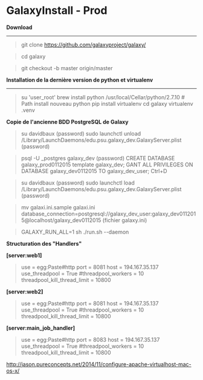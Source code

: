# GalaxyInstall - Prod

**Download**

***

 > git clone https://github.com/galaxyproject/galaxy/
 
 > cd galaxy
 
 > git checkout -b master origin/master
 
**Installation de la dernière version de python et virtualenv**
 
 
***

 > su 'user_root'
 > brew install python
 > /usr/local/Cellar/python/2.7.10  # Path install nouveau python
 > pip install virtualenv
 > cd galaxy
 > virtualenv .venv

**Copie de l'ancienne BDD PostgreSQL de Galaxy** 

> su davidbaux (password)
> sudo launchctl unload /Library/LaunchDaemons/edu.psu.galaxy_dev.GalaxyServer.plist (password)

> psql -U _postgres galaxy_dev (password)
> CREATE DATABASE galaxy_prod0112015 template galaxy_dev;
> GANT ALL PRIVILEGES ON DATABASE galaxy_dev0112015 TO galaxy_dev_user;
> Ctrl+D

> su davidbaux (password)
> sudo launchctl load /Library/LaunchDaemons/edu.psu.galaxy_dev.GalaxyServer.plist (password)

> mv galaxi.ini.sample galaxi.ini
> database_connection=postgresql://galaxy_dev_user:galaxy_dev0112015@localhost/galaxy_dev0112015
(fichier galaxy.ini)

> GALAXY_RUN_ALL=1 sh ./run.sh --daemon

**Structuration des "Handlers"** 

**[server:web1]** 
> use = egg:Paste#http
> port = 8081
> host = 194.167.35.137
> use_threadpool = True
> \#threadpool_workers = 10
> threadpool_kill_thread_limit = 10800

**[server:web2]**

> use = egg:Paste#http
> port = 8081
> host = 194.167.35.137
> use_threadpool = True
> \#threadpool_workers = 10
> threadpool_kill_thread_limit = 10800

**[server:main_job_handler]** 

> use = egg:Paste#http
> port = 8083
> host = 194.167.35.137
> use_threadpool = True
> \#threadpool_workers = 10
> threadpool_kill_thread_limit = 10800


http://jason.pureconcepts.net/2014/11/configure-apache-virtualhost-mac-os-x/
